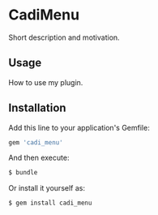# CadiMenu
Short description and motivation.

## Usage
How to use my plugin.

## Installation
Add this line to your application's Gemfile:

```ruby
gem 'cadi_menu'
```

And then execute:
```bash
$ bundle
```

Or install it yourself as:
```bash
$ gem install cadi_menu
```